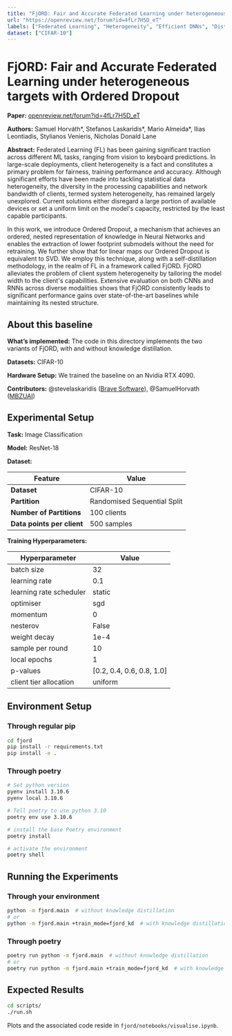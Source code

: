 ```yaml
---
title: "FjORD: Fair and Accurate Federated Learning under heterogeneous targets with Ordered Dropout"
url: "https://openreview.net/forum?id=4fLr7H5D_eT"
labels: ["Federated Learning", "Heterogeneity", "Efficient DNNs", "Distributed Systems"]
dataset: ["CIFAR-10"]
---
```


# FjORD: Fair and Accurate Federated Learning under heterogeneous targets with Ordered Dropout

****Paper:**** [openreview.net/forum?id=4fLr7H5D_eT](https://openreview.net/forum?id=4fLr7H5D_eT)

****Authors:**** Samuel Horváth\*, Stefanos Laskaridis\*, Mario Almeida\*, Ilias Leontiadis, Stylianos Venieris, Nicholas Donald Lane


****Abstract:**** Federated Learning (FL) has been gaining significant traction across different ML tasks, ranging from vision to keyboard predictions. In large-scale deployments, client heterogeneity is a fact and constitutes a primary problem for fairness, training performance and accuracy. Although significant efforts have been made into tackling statistical data heterogeneity, the diversity in the processing capabilities and network bandwidth of clients, termed system heterogeneity, has remained largely unexplored. Current solutions either disregard a large portion of available devices or set a uniform limit on the model's capacity, restricted by the least capable participants.

In this work, we introduce Ordered Dropout, a mechanism that achieves an ordered, nested representation of knowledge in Neural Networks and enables the extraction of lower footprint submodels without the need for retraining. We further show that for linear maps our Ordered Dropout is equivalent to SVD.  We employ this technique, along with a self-distillation methodology, in the realm of FL in a framework called FjORD. FjORD alleviates the problem of client system heterogeneity by tailoring the model width to the client's capabilities.
Extensive evaluation on both CNNs and RNNs across diverse modalities shows that FjORD consistently leads to significant performance gains over state-of-the-art baselines while maintaining its nested structure.


## About this baseline

****What’s implemented:**** The code in this directory implements the two variants of FjORD, with and without knowledge distillation.

****Datasets:**** CIFAR-10

****Hardware Setup:**** We trained the baseline on an Nvidia RTX 4090.

****Contributors:**** @stevelaskaridis ([Brave Software](https://brave.com/)), @SamuelHorvath ([MBZUAI](https://mbzuai.ac.ae/))


## Experimental Setup

****Task:**** Image Classification

****Model:**** ResNet-18

****Dataset:****

| **Feature**                | **Value**                    |
| -------------------------- | ---------------------------- |
| **Dataset**                | CIFAR-10                     |
| **Partition**              | Randomised Sequential Split  |
| **Number of Partitions**   | 100 clients                  |
| **Data points per client** | 500 samples                  |

****Training Hyperparameters:****

| **Hyperparameter**      | **Value**                 |
| ----------------------- | ------------------------- |
| batch size              | 32                        |
| learning rate           | 0.1                       |
| learning rate scheduler | static                    |
| optimiser               | sgd                       |
| momentum                | 0                         |
| nesterov                | False                     |
| weight decay            | 1e-4                      |
| sample per round        | 10                        |
| local epochs            | 1                         |
| p-values                | [0.2, 0.4, 0.6, 0.8, 1.0] |
| client tier allocation  | uniform                   |


## Environment Setup

### Through regular pip

```bash
cd fjord
pip install -r requirements.txt
pip install -e .
```

### Through poetry

```bash
# Set python version
pyenv install 3.10.6
pyenv local 3.10.6

# Tell poetry to use python 3.10
poetry env use 3.10.6

# install the base Poetry environment
poetry install

# activate the environment
poetry shell
```

## Running the Experiments

### Through your environment


```bash
python -m fjord.main  # without knowledge distillation
# or
python -m fjord.main +train_mode=fjord_kd  # with knowledge distillation
```

### Through poetry

```bash
poetry run python -m fjord.main  # without knowledge distillation
# or
poetry run python -m fjord.main +train_mode=fjord_kd  # with knowledge distillation
```

## Expected Results

```bash
cd scripts/
./run.sh
```

Plots and the associated code reside in `fjord/notebooks/visualise.ipynb`.
